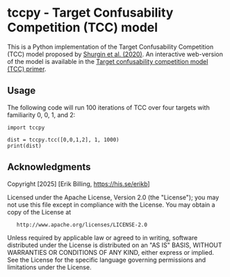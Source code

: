 # tccpy - Target Confusability Competition (TCC) model 
This is a Python implementation of the Target Confusability Competition (TCC) model proposed by [Shurgin et al. (2020)](https://www.nature.com/articles/s41562-020-00938-0). An interactive web-version of the model is available in the [Target confusability competition model (TCC) primer](https://bradylab.ucsd.edu/tcc/). 

## Usage
The following code will run 100 iterations of TCC over four targets with familiarity 0, 0, 1, and 2:

    import tccpy

    dist = tccpy.tcc([0,0,1,2], 1, 1000)
    print(dist)

## Acknowledgments

Copyright [2025] [Erik Billing, https://his.se/erikb]

   Licensed under the Apache License, Version 2.0 (the "License");
   you may not use this file except in compliance with the License.
   You may obtain a copy of the License at

       http://www.apache.org/licenses/LICENSE-2.0

   Unless required by applicable law or agreed to in writing, software
   distributed under the License is distributed on an "AS IS" BASIS,
   WITHOUT WARRANTIES OR CONDITIONS OF ANY KIND, either express or implied.
   See the License for the specific language governing permissions and
   limitations under the License.



